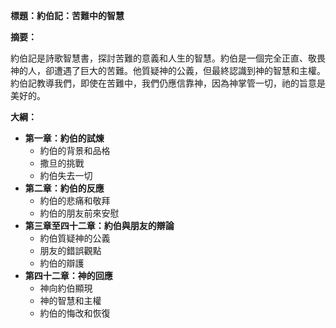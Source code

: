 **標題：約伯記：苦難中的智慧**

**摘要：**

約伯記是詩歌智慧書，探討苦難的意義和人生的智慧。約伯是一個完全正直、敬畏神的人，卻遭遇了巨大的苦難。他質疑神的公義，但最終認識到神的智慧和主權。約伯記教導我們，即使在苦難中，我們仍應信靠神，因為神掌管一切，祂的旨意是美好的。

**大綱：**

* **第一章：約伯的試煉**
    * 約伯的背景和品格
    * 撒旦的挑戰
    * 約伯失去一切
* **第二章：約伯的反應**
    * 約伯的悲痛和敬拜
    * 約伯的朋友前來安慰
* **第三章至四十二章：約伯與朋友的辯論**
    * 約伯質疑神的公義
    * 朋友的錯誤觀點
    * 約伯的辯護
* **第四十二章：神的回應**
    * 神向約伯顯現
    * 神的智慧和主權
    * 約伯的悔改和恢復